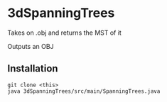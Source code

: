 # 3dSpanningTrees
Takes on .obj and returns the MST of it

Outputs an OBJ


## Installation

```
git clone <this>
java 3dSpanningTrees/src/main/SpanningTrees.java
```
